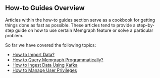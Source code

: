## How-to Guides Overview

Articles within the how-to guides section serve as a cookbook for getting
things done as fast as possible. These articles tend to provide a step-by-step
guide on how to use certain Memgraph feature or solve a particular problem.

So far we have covered the following topics:

  * [How to Import Data?](02_import-tools.md)
  * [How to Query Memgraph Programmatically?](03_query-memgraph-programmatically.md)
  * [How to Ingest Data Using Kafka](04_ingest-data-using-kafka.md)
  * [How to Manage User Privileges](05_manage-user-privileges.md)
